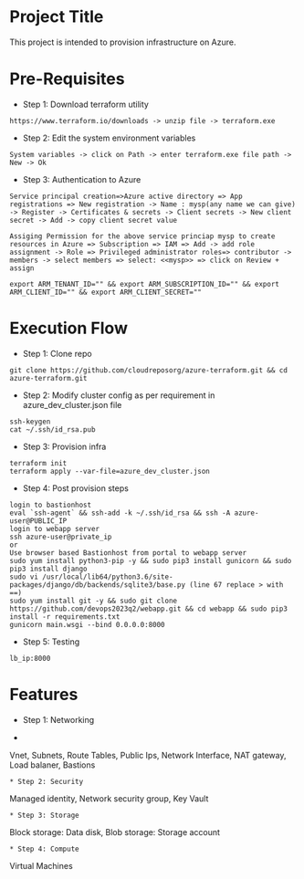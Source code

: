 # Project Title
This project is intended to provision infrastructure on Azure.
# Pre-Requisites
* Step 1: Download terraform utility
```
https://www.terraform.io/downloads -> unzip file -> terraform.exe
```
* Step 2: Edit the system environment variables
```
System variables -> click on Path -> enter terraform.exe file path -> New -> Ok 
```
* Step 3: Authentication to Azure
```
Service principal creation=>Azure active directory => App registrations => New registration -> Name : mysp(any name we can give) -> Register -> Certificates & secrets -> Client secrets -> New client secret -> Add -> copy client secret value
```
```
Assiging Permission for the above service princiap mysp to create resources in Azure => Subscription => IAM => Add -> add role assignment -> Role => Privileged administrator roles=> contributor -> members -> select members => select: <<mysp>> => click on Review + assign
```
```
export ARM_TENANT_ID="" && export ARM_SUBSCRIPTION_ID="" && export ARM_CLIENT_ID="" && export ARM_CLIENT_SECRET=""
```
# Execution Flow
* Step 1: Clone repo
```
git clone https://github.com/cloudreposorg/azure-terraform.git && cd azure-terraform.git
```
* Step 2: Modify cluster config as per requirement in azure_dev_cluster.json file
```
ssh-keygen
cat ~/.ssh/id_rsa.pub
```
* Step 3: Provision infra
```
terraform init 
terraform apply --var-file=azure_dev_cluster.json
```
* Step 4: Post provision steps
```
login to bastionhost
eval `ssh-agent` && ssh-add -k ~/.ssh/id_rsa && ssh -A azure-user@PUBLIC_IP
login to webapp server
ssh azure-user@private_ip
or
Use browser based Bastionhost from portal to webapp server
sudo yum install python3-pip -y && sudo pip3 install gunicorn && sudo pip3 install django
sudo vi /usr/local/lib64/python3.6/site-packages/django/db/backends/sqlite3/base.py (line 67 replace > with ==)
sudo yum install git -y && sudo git clone https://github.com/devops2023q2/webapp.git && cd webapp && sudo pip3 install -r requirements.txt
gunicorn main.wsgi --bind 0.0.0.0:8000
```
* Step 5: Testing
```
lb_ip:8000
```
# Features
* Step 1: Networking
* ```
Vnet, Subnets, Route Tables, Public Ips, Network Interface, NAT gateway, Load balaner, Bastions
```
* Step 2: Security
```
Managed identity, Network security group, Key Vault
```
* Step 3: Storage
```
Block storage: Data disk, Blob storage: Storage account
```
* Step 4: Compute
```
Virtual Machines
```
